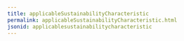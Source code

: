 ```yaml
---
title: applicableSustainabilityCharacteristic
permalink: applicableSustainabilityCharacteristic.html
jsonid: applicablesustainabilitycharacteristic
---
```

